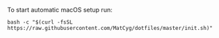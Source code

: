 To start automatic macOS setup run:
```shell
bash -c "$(curl -fsSL https://raw.githubusercontent.com/MatCyg/dotfiles/master/init.sh)"
```